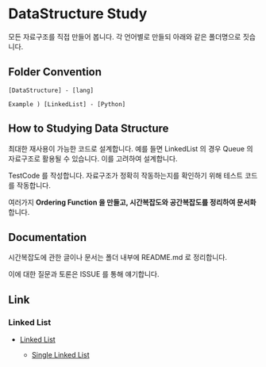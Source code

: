 # DataStructure Study

모든 자료구조를 직접 만들어 봅니다. 각 언어별로 만들되 아래와 같은 폴더명으로 짓습니다.

## Folder Convention

```
[DataStructure] - [lang]

Example ) [LinkedList] - [Python]

```

## How to Studying Data Structure

최대한 재사용이 가능한 코드로 설계합니다. 예를 들면 LinkedList 의 경우 Queue 의 자료구조로 활용될 수 있습니다.
이를 고려하여 설계합니다.

TestCode 를 작성합니다. 자료구조가 정확히 작동하는지를 확인하기 위해 테스트 코드를 작동합니다.

여러가지 **Ordering Function 을 만들고, 시간복잡도와 공간복잡도를 정리하여 문서화** 합니다.

## Documentation

시간복잡도에 관한 글이나 문서는 폴더 내부에 README.md 로 정리합니다.

이에 대한 질문과 토론은 ISSUE 를 통해 얘기합니다.

## Link

### Linked List

- [Linked List](https://github.com/tmdgusya/DataStructure/tree/master/LinkedList)

  - [Single Linked List](https://github.com/tmdgusya/DataStructure/blob/master/LinkedList/Python/single_linked_list_pkg/single_linked_list.py)
